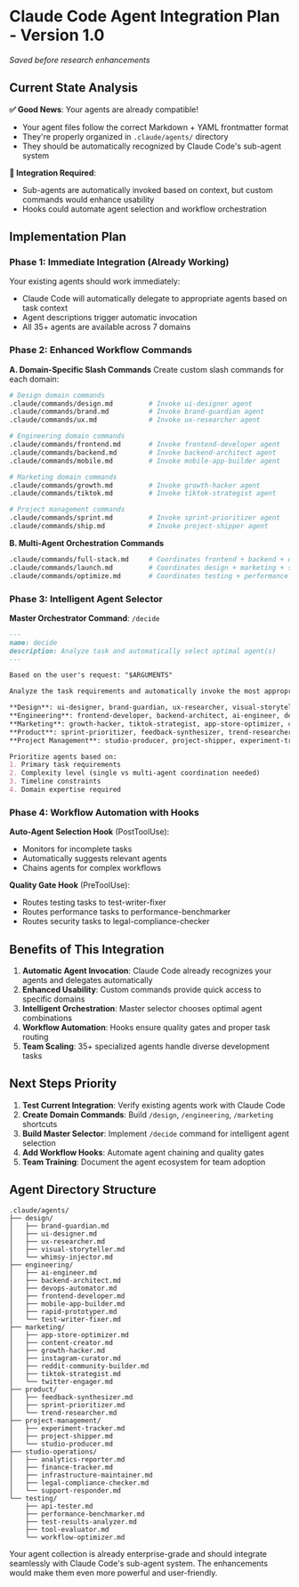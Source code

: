 # Claude Code Agent Integration Plan - Version 1.0

*Saved before research enhancements*

## Current State Analysis

**✅ Good News**: Your agents are already compatible! 
- Your agent files follow the correct Markdown + YAML frontmatter format
- They're properly organized in `.claude/agents/` directory  
- They should be automatically recognized by Claude Code's sub-agent system

**🔧 Integration Required**: 
- Sub-agents are automatically invoked based on context, but custom commands would enhance usability
- Hooks could automate agent selection and workflow orchestration

## Implementation Plan

### Phase 1: Immediate Integration (Already Working)
Your existing agents should work immediately:
- Claude Code will automatically delegate to appropriate agents based on task context
- Agent descriptions trigger automatic invocation
- All 35+ agents are available across 7 domains

### Phase 2: Enhanced Workflow Commands

**A. Domain-Specific Slash Commands**
Create custom slash commands for each domain:

```bash
# Design domain commands
.claude/commands/design.md         # Invoke ui-designer agent
.claude/commands/brand.md          # Invoke brand-guardian agent  
.claude/commands/ux.md             # Invoke ux-researcher agent

# Engineering domain commands  
.claude/commands/frontend.md       # Invoke frontend-developer agent
.claude/commands/backend.md        # Invoke backend-architect agent
.claude/commands/mobile.md         # Invoke mobile-app-builder agent

# Marketing domain commands
.claude/commands/growth.md         # Invoke growth-hacker agent
.claude/commands/tiktok.md         # Invoke tiktok-strategist agent

# Project management commands
.claude/commands/sprint.md         # Invoke sprint-prioritizer agent
.claude/commands/ship.md           # Invoke project-shipper agent
```

**B. Multi-Agent Orchestration Commands**
```bash
.claude/commands/full-stack.md     # Coordinates frontend + backend + devops
.claude/commands/launch.md         # Coordinates design + marketing + shipping
.claude/commands/optimize.md       # Coordinates testing + performance + analysis
```

### Phase 3: Intelligent Agent Selector

**Master Orchestrator Command**: `/decide`
```markdown
---
name: decide
description: Analyze task and automatically select optimal agent(s)
---

Based on the user's request: "$ARGUMENTS"

Analyze the task requirements and automatically invoke the most appropriate agent(s) from our collection:

**Design**: ui-designer, brand-guardian, ux-researcher, visual-storyteller, whimsy-injector
**Engineering**: frontend-developer, backend-architect, ai-engineer, devops-automator, mobile-app-builder
**Marketing**: growth-hacker, tiktok-strategist, app-store-optimizer, content-creator
**Product**: sprint-prioritizer, feedback-synthesizer, trend-researcher
**Project Management**: studio-producer, project-shipper, experiment-tracker

Prioritize agents based on:
1. Primary task requirements
2. Complexity level (single vs multi-agent coordination needed)
3. Timeline constraints
4. Domain expertise required
```

### Phase 4: Workflow Automation with Hooks

**Auto-Agent Selection Hook** (PostToolUse):
- Monitors for incomplete tasks
- Automatically suggests relevant agents
- Chains agents for complex workflows

**Quality Gate Hook** (PreToolUse):
- Routes testing tasks to test-writer-fixer
- Routes performance tasks to performance-benchmarker
- Routes security tasks to legal-compliance-checker

## Benefits of This Integration

1. **Automatic Agent Invocation**: Claude Code already recognizes your agents and delegates automatically
2. **Enhanced Usability**: Custom commands provide quick access to specific domains
3. **Intelligent Orchestration**: Master selector chooses optimal agent combinations
4. **Workflow Automation**: Hooks ensure quality gates and proper task routing
5. **Team Scaling**: 35+ specialized agents handle diverse development tasks

## Next Steps Priority

1. **Test Current Integration**: Verify existing agents work with Claude Code
2. **Create Domain Commands**: Build `/design`, `/engineering`, `/marketing` shortcuts  
3. **Build Master Selector**: Implement `/decide` command for intelligent agent selection
4. **Add Workflow Hooks**: Automate agent chaining and quality gates
5. **Team Training**: Document the agent ecosystem for team adoption

## Agent Directory Structure

```
.claude/agents/
├── design/
│   ├── brand-guardian.md
│   ├── ui-designer.md
│   ├── ux-researcher.md
│   ├── visual-storyteller.md
│   └── whimsy-injector.md
├── engineering/
│   ├── ai-engineer.md
│   ├── backend-architect.md
│   ├── devops-automator.md
│   ├── frontend-developer.md
│   ├── mobile-app-builder.md
│   ├── rapid-prototyper.md
│   └── test-writer-fixer.md
├── marketing/
│   ├── app-store-optimizer.md
│   ├── content-creator.md
│   ├── growth-hacker.md
│   ├── instagram-curator.md
│   ├── reddit-community-builder.md
│   ├── tiktok-strategist.md
│   └── twitter-engager.md
├── product/
│   ├── feedback-synthesizer.md
│   ├── sprint-prioritizer.md
│   └── trend-researcher.md
├── project-management/
│   ├── experiment-tracker.md
│   ├── project-shipper.md
│   └── studio-producer.md
├── studio-operations/
│   ├── analytics-reporter.md
│   ├── finance-tracker.md
│   ├── infrastructure-maintainer.md
│   ├── legal-compliance-checker.md
│   └── support-responder.md
└── testing/
    ├── api-tester.md
    ├── performance-benchmarker.md
    ├── test-results-analyzer.md
    ├── tool-evaluator.md
    └── workflow-optimizer.md
```

Your agent collection is already enterprise-grade and should integrate seamlessly with Claude Code's sub-agent system. The enhancements would make them even more powerful and user-friendly.